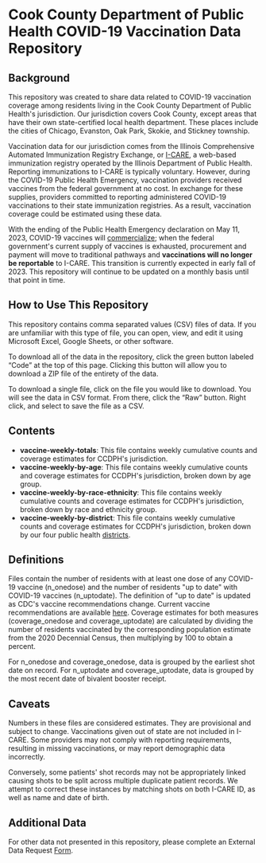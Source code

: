 # Cook County Department of Public Health COVID-19 Vaccination Data Repository

## Background

This repository was created to share data related to COVID-19 vaccination coverage among residents living in the Cook County Department of Public Health's jurisdiction. Our jurisdiction covers Cook County, except areas that have their own state-certified local health department. These places include the cities of Chicago, Evanston, Oak Park, Skokie, and Stickney township.

Vaccination data for our jurisdiction comes from the Illinois Comprehensive Automated Immunization Registry Exchange, or [I-CARE](https://dph.illinois.gov/topics-services/prevention-wellness/immunization/icare.html), a web-based immunization registry operated by the Illinois Department of Public Health. Reporting immunizations to I-CARE is typically voluntary. However, during the COVID-19 Public Health Emergency, vaccination providers received vaccines from the federal government at no cost. In exchange for these supplies, providers committed to reporting administered COVID-19 vaccinations to their state immunization registries. As a result, vaccination coverage could be estimated using these data.

With the ending of the Public Health Emergency declaration on May 11, 2023, COVID-19 vaccines will [commercialize](https://aspr.hhs.gov/COVID-19/Pages/FAQ-Commercialization.aspx); when the federal government's current supply of vaccines is exhausted, procurement and payment will move to traditional pathways and **vaccinations will no longer be reportable** to I-CARE. This transition is currently expected in early fall of 2023. This repository will continue to be updated on a monthly basis until that point in time.

## How to Use This Repository

This repository contains comma separated values (CSV) files of data. If you are unfamiliar with this type of file, you can open, view, and edit it using Microsoft Excel, Google Sheets, or other software.

To download all of the data in the repository, click the green button labeled “Code” at the top of this page. Clicking this button will allow you to download a ZIP file of the entirety of the data.

To download a single file, click on the file you would like to download. You will see the data in CSV format. From there, click the “Raw” button. Right click, and select to save the file as a CSV.

## Contents

* **vaccine-weekly-totals**: This file contains weekly cumulative counts and coverage estimates for CCDPH's jurisdiction.
* **vaccine-weekly-by-age**: This file contains weekly cumulative counts and coverage estimates for CCDPH's jurisdiction, broken down by age group.
* **vaccine-weekly-by-race-ethnicity**: This file contains weekly cumulative counts and coverage estimates for CCDPH's jurisdiction, broken down by race and ethnicity group.
* **vaccine-weekly-by-district**: This file contains weekly cumulative counts and coverage estimates for CCDPH's jurisdiction, broken down by our four public health [districts](https://cookcountypublichealth.org/wp-content/uploads/2018/12/SCC-Map.pdf).

## Definitions

Files contain the number of residents with at least one dose of any COVID-19 vaccine (n_onedose) and the number of residents "up to date" with COVID-19 vaccines (n_uptodate). The definition of "up to date" is updated as CDC's vaccine recommendations change. Current vaccine recommendations are available [here](https://www.cdc.gov/coronavirus/2019-ncov/vaccines/stay-up-to-date.html). Coverage estimates for both measures (coverage_onedose and coverage_uptodate) are calculated by dividing the number of residents vaccinated by the corresponding population estimate from the 2020 Decennial Census, then multiplying by 100 to obtain a percent.

For n_onedose and coverage_onedose, data is grouped by the earliest shot date on record. For n_uptodate and coverage_uptodate, data is grouped by the most recent date of bivalent booster receipt. 

## Caveats

Numbers in these files are considered estimates. They are provisional and subject to change. Vaccinations given out of state are not included in I-CARE. Some providers may not comply with reporting requirements, resulting in missing vaccinations, or may report demographic data incorrectly. 

Conversely, some patients' shot records may not be appropriately linked causing shots to be split across multiple duplicate patient records. We attempt to correct these instances by matching shots on both I-CARE ID, as well as name and date of birth. 

## Additional Data

For other data not presented in this repository, please complete an External Data Request [Form](https://cookcountypublichealth.org/epidemiology-data-reports/data-request-forms/).
